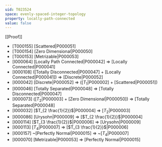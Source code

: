 ```yaml
---
uid: T023524
space: evenly-spaced-integer-topology
property: locally-path-connected
value: false
---
```

[[Proof]]

* [T000155] [Scattered|P000051]
* [T000154] [Zero Dimensional|P000050]
* [T000153] [Metrizable|P000053]
* [I000064] [Locally Path Connected|P000042] => [Locally Connected|P000041]
* [I000108] ([Totally Disconnected|P000047] + [Locally Connected|P000041]) => [Discrete|P000052]
* [I000042] [Discrete|P000052] => ([$T_1$|P000002] + [Scattered|P000051])
* [I000046] [Totally Separated|P000048] => [Totally Disconnected|P000047]
* [I000073] ([$T_2$|P000003] + [Zero Dimensional|P000050]) => [Totally Separated|P000048]
* [I000032] [$T_{2 \frac{1}{2}}$|P000004] => [$T_2$|P000003]
* [I000086] [Urysohn|P000009] => [$T_{2 \frac{1}{2}}$|P000004]
* [I000114] [$T_{3 \frac{1}{2}}$|P000006] => [Urysohn|P000009]
* [I000113] [$T_4$|P000007] => [$T_{3 \frac{1}{2}}$|P000006]
* [I000157] ~[Perfectly Normal|P000015] => ~[$T_4$|P000007]
* [I000070] [Metrizable|P000053] => [Perfectly Normal|P000015]

